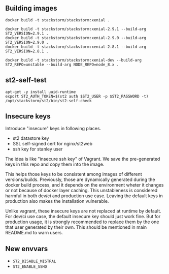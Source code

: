 
## Building images

```
docker build -t stackstorm/stackstorm:xenial .

docker build -t stackstorm/stackstorm:xenial-2.9.1 --build-arg ST2_VERSION=2.9.1 .
docker build -t stackstorm/stackstorm:xenial-2.9.0 --build-arg ST2_VERSION=2.9.0 .
docker build -t stackstorm/stackstorm:xenial-2.8.1 --build-arg ST2_VERSION=2.8.1 .

docker build -t stackstorm/stackstorm:xenial-dev --build-arg ST2_REPO=unstable --build-arg NODE_REPO=node_8.x .
```

## st2-self-test

```
apt-get -y install uuid-runtime
export ST2_AUTH_TOKEN=$(st2 auth $ST2_USER -p $ST2_PASSWORD -t)
/opt/stackstorm/st2/bin/st2-self-check
```

## Insecure keys

Introduce "insecure" keys in following places.

- st2 datastore key
- SSL self-signed cert for nginx/st2web
- ssh key for stanley user

The idea is like "insecure ssh key" of Vagrant. We save the pre-generated keys in this repo and copy them into the image.

This helps those keys to be consistent among images of different versions/builds. Previously, those are dynamically generated during the docker build process, and it depends on the environment wheter it changes or not because of docker layer caching. This unstableness is considered harmful in both dev/ci and production use case. Leaving the default keys in production also makes the installation vulnerable.

Unlike vagrant, these insecure keys are not replaced at runtime by default. For dev/ci use case, the default insecure key should just work fine. But for production usage, it is strongly recommended to replace them by the one that user generated by their own. This should be mentioned in main README.md to warn users.

## New envvars

- `ST2_DISABLE_MISTRAL`
- `ST2_ENABLE_SSHD`
